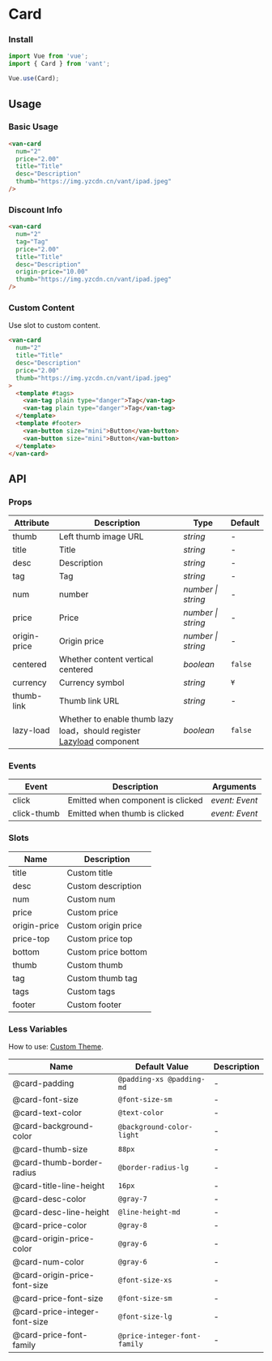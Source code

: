 # Card

### Install

```js
import Vue from 'vue';
import { Card } from 'vant';

Vue.use(Card);
```

## Usage

### Basic Usage

```html
<van-card
  num="2"
  price="2.00"
  title="Title"
  desc="Description"
  thumb="https://img.yzcdn.cn/vant/ipad.jpeg"
/>
```

### Discount Info

```html
<van-card
  num="2"
  tag="Tag"
  price="2.00"
  title="Title"
  desc="Description"
  origin-price="10.00"
  thumb="https://img.yzcdn.cn/vant/ipad.jpeg"
/>
```

### Custom Content

Use slot to custom content.

```html
<van-card
  num="2"
  title="Title"
  desc="Description"
  price="2.00"
  thumb="https://img.yzcdn.cn/vant/ipad.jpeg"
>
  <template #tags>
    <van-tag plain type="danger">Tag</van-tag>
    <van-tag plain type="danger">Tag</van-tag>
  </template>
  <template #footer>
    <van-button size="mini">Button</van-button>
    <van-button size="mini">Button</van-button>
  </template>
</van-card>
```

## API

### Props

| Attribute | Description | Type | Default |
| --- | --- | --- | --- |
| thumb | Left thumb image URL | _string_ | - |
| title | Title | _string_ | - |
| desc | Description | _string_ | - |
| tag | Tag | _string_ | - |
| num | number | _number \| string_ | - |
| price | Price | _number \| string_ | - |
| origin-price | Origin price | _number \| string_ | - |
| centered | Whether content vertical centered | _boolean_ | `false` |
| currency | Currency symbol | _string_ | `¥` |
| thumb-link | Thumb link URL | _string_ | - |
| lazy-load | Whether to enable thumb lazy load，should register [Lazyload](#/en-US/lazyload) component | _boolean_ | `false` |

### Events

| Event       | Description                       | Arguments      |
| ----------- | --------------------------------- | -------------- |
| click       | Emitted when component is clicked | _event: Event_ |
| click-thumb | Emitted when thumb is clicked     | _event: Event_ |

### Slots

| Name         | Description         |
| ------------ | ------------------- |
| title        | Custom title        |
| desc         | Custom description  |
| num          | Custom num          |
| price        | Custom price        |
| origin-price | Custom origin price |
| price-top    | Custom price top    |
| bottom       | Custom price bottom |
| thumb        | Custom thumb        |
| tag          | Custom thumb tag    |
| tags         | Custom tags         |
| footer       | Custom footer       |

### Less Variables

How to use: [Custom Theme](#/en-US/theme).

| Name                          | Default Value                | Description |
| ----------------------------- | ---------------------------- | ----------- |
| @card-padding                 | `@padding-xs @padding-md`    | -           |
| @card-font-size               | `@font-size-sm`              | -           |
| @card-text-color              | `@text-color`                | -           |
| @card-background-color        | `@background-color-light`    | -           |
| @card-thumb-size              | `88px`                       | -           |
| @card-thumb-border-radius     | `@border-radius-lg`          | -           |
| @card-title-line-height       | `16px`                       | -           |
| @card-desc-color              | `@gray-7`                    | -           |
| @card-desc-line-height        | `@line-height-md`            | -           |
| @card-price-color             | `@gray-8`                    | -           |
| @card-origin-price-color      | `@gray-6`                    | -           |
| @card-num-color               | `@gray-6`                    | -           |
| @card-origin-price-font-size  | `@font-size-xs`              | -           |
| @card-price-font-size         | `@font-size-sm`              | -           |
| @card-price-integer-font-size | `@font-size-lg`              | -           |
| @card-price-font-family       | `@price-integer-font-family` | -           |

